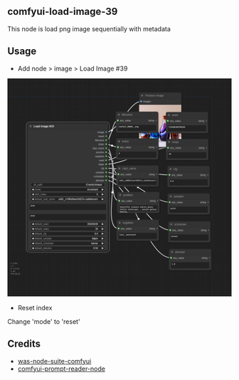 ## comfyui-load-image-39

This node is load png image sequentially with metadata

## Usage

- Add node > image > Load Image #39

![image](./images/1.png)  

- Reset index

Change 'mode' to 'reset'


## Credits

- [was-node-suite-comfyui](https://github.com/WASasquatch/was-node-suite-comfyui)
- [comfyui-prompt-reader-node](https://github.com/receyuki/comfyui-prompt-reader-node)